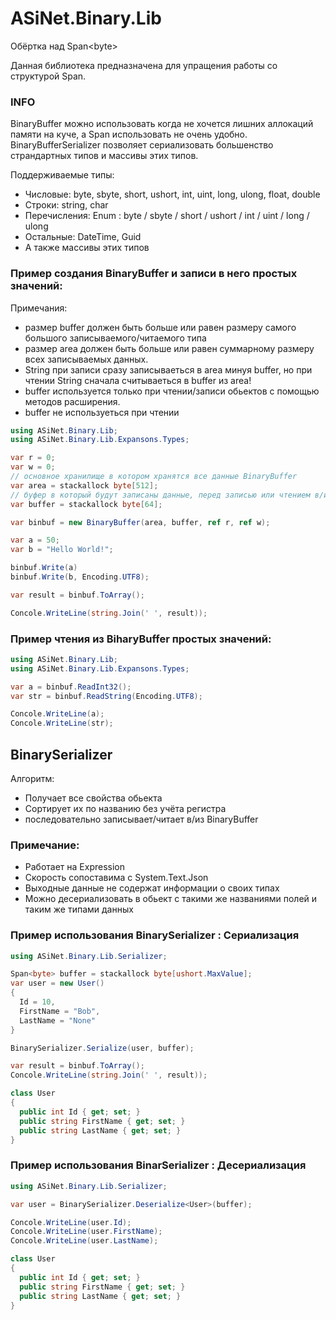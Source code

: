 # ASiNet.Binary.Lib
Обёртка над Span&lt;byte>

Данная библиотека предназначена для упращения работы 
со структурой Span. 

### INFO

BinaryBuffer можно использовать когда не хочется лишних аллокаций памяти на куче, а Span использовать не очень удобно.
BinaryBufferSerializer позволяет сериализовать большенство страндартных типов и массивы этих типов.

Поддерживаемые типы:

* Числовые: byte, sbyte, short, ushort, int, uint, long, ulong, float, double 
* Строки: string, char
* Перечисления: Enum : byte / sbyte / short / ushort / int / uint / long / ulong
* Остальные: DateTime, Guid
* А также массивы этих типов

### Пример создания BinaryBuffer и записи в него простых значений:

Примечания:
* размер buffer должен быть больше или равен размеру самого большого записываемого/читаемого типа
* размер area должен быть больше или равен суммарному размеру всех записываемых данных.
* String при записи сразу записываеться в area минуя buffer, но при чтении String сначала считываеться в buffer из area!
* buffer используется только при чтении/записи обьектов с помощью методов расширения.
* buffer не используеться при чтении
```cs
using ASiNet.Binary.Lib;
using ASiNet.Binary.Lib.Expansons.Types;

var r = 0;
var w = 0;
// основное хранилище в котором хранятся все данные BinaryBuffer
var area = stackallock byte[512];
// буфер в который будут записаны данные, перед записью или чтением в/из area 
var buffer = stackallock byte[64];

var binbuf = new BinaryBuffer(area, buffer, ref r, ref w);

var a = 50;
var b = "Hello World!";

binbuf.Write(a)
binbuf.Write(b, Encoding.UTF8);

var result = binbuf.ToArray();

Concole.WriteLine(string.Join(' ', result));
```

### Пример чтения из BiharyBuffer простых значений:

```cs
using ASiNet.Binary.Lib;
using ASiNet.Binary.Lib.Expansons.Types;

var a = binbuf.ReadInt32();
var str = binbuf.ReadString(Encoding.UTF8);

Concole.WriteLine(a);
Concole.WriteLine(str);
```
## BinarySerializer

Алгоритм:
* Получает все свойства обьекта
* Сортирует их по названию без учёта регистра
* последовательно записывает/читает в/из BinaryBuffer

### Примечание:
* Работает на Expression
* Скорость сопоставима с System.Text.Json
* Выходные данные не содержат информации о своих типах
* Можно десериализовать в обьект с такими же названиями полей и таким же типами данных

### Пример использования BinarySerializer : Сериализация

```cs
using ASiNet.Binary.Lib.Serializer;

Span<byte> buffer = stackallock byte[ushort.MaxValue];
var user = new User()
{ 
  Id = 10,
  FirstName = "Bob", 
  LastName = "None"
}

BinarySerializer.Serialize(user, buffer);

var result = binbuf.ToArray();
Concole.WriteLine(string.Join(' ', result));

class User
{
  public int Id { get; set; }
  public string FirstName { get; set; }
  public string LastName { get; set; }
}
```

### Пример использования BinarSerializer : Десериализация

```cs
using ASiNet.Binary.Lib.Serializer;

var user = BinarySerializer.Deserialize<User>(buffer);

Concole.WriteLine(user.Id);
Concole.WriteLine(user.FirstName);
Concole.WriteLine(user.LastName);

class User
{
  public int Id { get; set; }
  public string FirstName { get; set; }
  public string LastName { get; set; }
}
```

